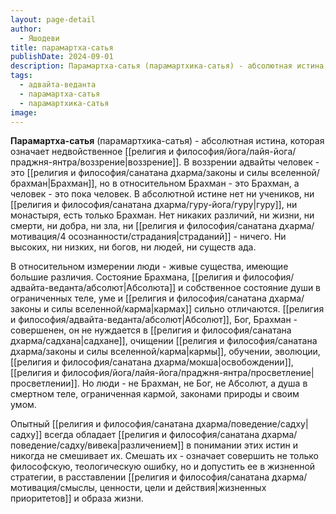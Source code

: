 ```yaml
---
layout: page-detail
author:
  - Яшодеви
title: парамартха-сатья
publishDate: 2024-09-01
description: Парамартха-сатья (парамартхика-сатья) - абсолютная истина, которая означает недвойственное воззрение. В воззрении адвайты человек - это Брахман, но в относительном Брахман - это Брахман, а человек - это пока человек. В абсолютной истине нет ни учеников, ни Гуру, ни монастыря, есть только Брахман. Нет никаких различий, ни жизни, ни смерти, ни добра, ни зла, ни страданий, ничего. Ни высоких, ни низких, ни богов, ни людей, ни существ ада.
tags:
  - адвайта-веданта
  - парамартха-сатья
  - парамартхика-сатья
image:
---
```

**Парамартха-сатья** (парамартхика-сатья) - абсолютная истина, которая означает недвойственное [[религия и философия/йога/лайя-йога/праджня-янтра/воззрение|воззрение]]. В воззрении адвайты человек - это [[религия и философия/санатана дхарма/законы и силы вселенной/брахман|Брахман]], но в относительном Брахман - это Брахман, а человек - это пока человек. В абсолютной истине нет ни учеников, ни [[религия и философия/санатана дхарма/гуру-йога/гуру|гуру]], ни монастыря, есть только Брахман. Нет никаких различий, ни жизни, ни смерти, ни добра, ни зла, ни [[религия и философия/санатана дхарма/мотивация/4 осознанности/страдания|страданий]] - ничего. Ни высоких, ни низких, ни богов, ни людей, ни существ ада. 

В относительном измерении люди - живые существа, имеющие большие различия. Состояние Брахмана, [[религия и философия/адвайта-веданта/абсолют|Абсолюта]] и собственное состояние души в ограниченных теле, уме и [[религия и философия/санатана дхарма/законы и силы вселенной/карма|кармах]] сильно отличаются. [[религия и философия/адвайта-веданта/абсолют|Абсолют]], Бог, Брахман - совершенен, он не нуждается в [[религия и философия/санатана дхарма/садхана|садхане]], очищении [[религия и философия/санатана дхарма/законы и силы вселенной/карма|кармы]], обучении, эволюции, [[религия и философия/санатана дхарма/мокша|освобождении]], [[религия и философия/йога/лайя-йога/праджня-янтра/просветление|просветлении]]. Но люди - не Брахман, не Бог, не Абсолют, а душа в смертном теле, ограниченная кармой, законами природы и своим умом. 

Опытный [[религия и философия/санатана дхарма/поведение/садху|садху]] всегда обладает [[религия и философия/санатана дхарма/поведение/садху/вивека|различением]] в понимании этих истин и никогда не смешивает их. Смешать их - означает совершить не только философскую, теологическую ошибку, но и допустить ее в жизненной стратегии, в расставлении [[религия и философия/санатана дхарма/мотивация/смыслы, ценности, цели и действия|жизненных приоритетов]] и образа жизни.

